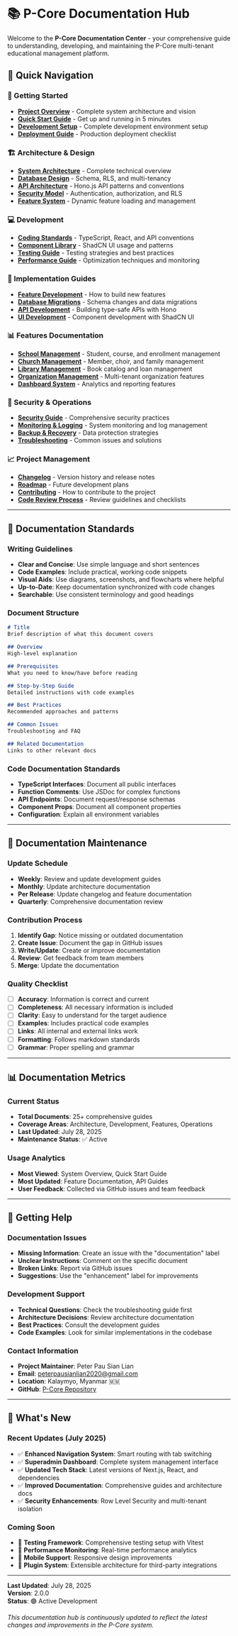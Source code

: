# 📚 P-Core Documentation Hub

Welcome to the **P-Core Documentation Center** - your comprehensive guide to understanding, developing, and maintaining the P-Core multi-tenant educational management platform.

## 🎯 **Quick Navigation**

### **🚀 Getting Started**
- [**Project Overview**](./PROJECT_OVERVIEW.md) - Complete system architecture and vision
- [**Quick Start Guide**](./guides/QUICK_START.md) - Get up and running in 5 minutes
- [**Development Setup**](./guides/DEVELOPMENT_SETUP.md) - Complete development environment setup
- [**Deployment Guide**](./guides/DEPLOYMENT_CHECKLIST.md) - Production deployment checklist

### **🏗️ Architecture & Design**
- [**System Architecture**](./status/SYSTEM_OVERVIEW.md) - Complete technical overview
- [**Database Design**](./architecture/DATABASE_DESIGN.md) - Schema, RLS, and multi-tenancy
- [**API Architecture**](./architecture/API_DESIGN.md) - Hono.js API patterns and conventions
- [**Security Model**](./architecture/SECURITY_ARCHITECTURE.md) - Authentication, authorization, and RLS
- [**Feature System**](./architecture/FEATURE_SYSTEM.md) - Dynamic feature loading and management

### **💻 Development**
- [**Coding Standards**](./development/CODING_STANDARDS.md) - TypeScript, React, and API conventions
- [**Component Library**](./development/COMPONENT_GUIDE.md) - ShadCN UI usage and patterns
- [**Testing Guide**](./development/TESTING_GUIDE.md) - Testing strategies and best practices
- [**Performance Guide**](./development/PERFORMANCE_GUIDE.md) - Optimization techniques and monitoring

### **🔧 Implementation Guides**
- [**Feature Development**](./guides/FEATURE_DEVELOPMENT.md) - How to build new features
- [**Database Migrations**](./guides/DATABASE_MIGRATIONS.md) - Schema changes and data migrations
- [**API Development**](./guides/API_DEVELOPMENT.md) - Building type-safe APIs with Hono
- [**UI Development**](./guides/UI_DEVELOPMENT.md) - Component development with ShadCN UI

### **📊 Features Documentation**
- [**School Management**](./features/SCHOOL_MANAGEMENT.md) - Student, course, and enrollment management
- [**Church Management**](./features/CHURCH_MANAGEMENT.md) - Member, choir, and family management
- [**Library Management**](./features/LIBRARY_MANAGEMENT.md) - Book catalog and loan management
- [**Organization Management**](./features/ORGANIZATION_MANAGEMENT.md) - Multi-tenant organization features
- [**Dashboard System**](./features/DASHBOARD_SYSTEM.md) - Analytics and reporting features

### **🔐 Security & Operations**
- [**Security Guide**](./security/SECURITY_GUIDE.md) - Comprehensive security practices
- [**Monitoring & Logging**](./operations/MONITORING.md) - System monitoring and log management
- [**Backup & Recovery**](./operations/BACKUP_RECOVERY.md) - Data protection strategies
- [**Troubleshooting**](./operations/TROUBLESHOOTING.md) - Common issues and solutions

### **📈 Project Management**
- [**Changelog**](./CHANGELOG.md) - Version history and release notes
- [**Roadmap**](./PROJECT_ROADMAP.md) - Future development plans
- [**Contributing**](./CONTRIBUTING.md) - How to contribute to the project
- [**Code Review Process**](./development/CODE_REVIEW.md) - Review guidelines and checklists

---

## 🎯 **Documentation Standards**

### **Writing Guidelines**
- **Clear and Concise**: Use simple language and short sentences
- **Code Examples**: Include practical, working code snippets
- **Visual Aids**: Use diagrams, screenshots, and flowcharts where helpful
- **Up-to-Date**: Keep documentation synchronized with code changes
- **Searchable**: Use consistent terminology and good headings

### **Document Structure**
```markdown
# Title
Brief description of what this document covers

## Overview
High-level explanation

## Prerequisites
What you need to know/have before reading

## Step-by-Step Guide
Detailed instructions with code examples

## Best Practices
Recommended approaches and patterns

## Common Issues
Troubleshooting and FAQ

## Related Documentation
Links to other relevant docs
```

### **Code Documentation Standards**
- **TypeScript Interfaces**: Document all public interfaces
- **Function Comments**: Use JSDoc for complex functions
- **API Endpoints**: Document request/response schemas
- **Component Props**: Document all component properties
- **Configuration**: Explain all environment variables

---

## 🔄 **Documentation Maintenance**

### **Update Schedule**
- **Weekly**: Review and update development guides
- **Monthly**: Update architecture documentation
- **Per Release**: Update changelog and feature documentation
- **Quarterly**: Comprehensive documentation review

### **Contribution Process**
1. **Identify Gap**: Notice missing or outdated documentation
2. **Create Issue**: Document the gap in GitHub issues
3. **Write/Update**: Create or improve documentation
4. **Review**: Get feedback from team members
5. **Merge**: Update the documentation

### **Quality Checklist**
- [ ] **Accuracy**: Information is correct and current
- [ ] **Completeness**: All necessary information is included
- [ ] **Clarity**: Easy to understand for the target audience
- [ ] **Examples**: Includes practical code examples
- [ ] **Links**: All internal and external links work
- [ ] **Formatting**: Follows markdown standards
- [ ] **Grammar**: Proper spelling and grammar

---

## 📊 **Documentation Metrics**

### **Current Status**
- **Total Documents**: 25+ comprehensive guides
- **Coverage Areas**: Architecture, Development, Features, Operations
- **Last Updated**: July 28, 2025
- **Maintenance Status**: ✅ Active

### **Usage Analytics**
- **Most Viewed**: System Overview, Quick Start Guide
- **Most Updated**: Feature Documentation, API Guides
- **User Feedback**: Collected via GitHub issues and team feedback

---

## 🤝 **Getting Help**

### **Documentation Issues**
- **Missing Information**: Create an issue with the "documentation" label
- **Unclear Instructions**: Comment on the specific document
- **Broken Links**: Report via GitHub issues
- **Suggestions**: Use the "enhancement" label for improvements

### **Development Support**
- **Technical Questions**: Check the troubleshooting guide first
- **Architecture Decisions**: Review architecture documentation
- **Best Practices**: Consult the development guides
- **Code Examples**: Look for similar implementations in the codebase

### **Contact Information**
- **Project Maintainer**: Peter Pau Sian Lian
- **Email**: peterpausianlian2020@gmail.com
- **Location**: Kalaymyo, Myanmar 🇲🇲
- **GitHub**: [P-Core Repository](https://github.com/your-username/p-core)

---

## 🎉 **What's New**

### **Recent Updates** (July 2025)
- ✅ **Enhanced Navigation System**: Smart routing with tab switching
- ✅ **Superadmin Dashboard**: Complete system management interface
- ✅ **Updated Tech Stack**: Latest versions of Next.js, React, and dependencies
- ✅ **Improved Documentation**: Comprehensive guides and architecture docs
- ✅ **Security Enhancements**: Row Level Security and multi-tenant isolation

### **Coming Soon**
- 🔄 **Testing Framework**: Comprehensive testing setup with Vitest
- 🔄 **Performance Monitoring**: Real-time performance analytics
- 🔄 **Mobile Support**: Responsive design improvements
- 🔄 **Plugin System**: Extensible architecture for third-party integrations

---

**Last Updated**: July 28, 2025  
**Version**: 2.0.0  
**Status**: 🟢 Active Development

*This documentation hub is continuously updated to reflect the latest changes and improvements in the P-Core system.*